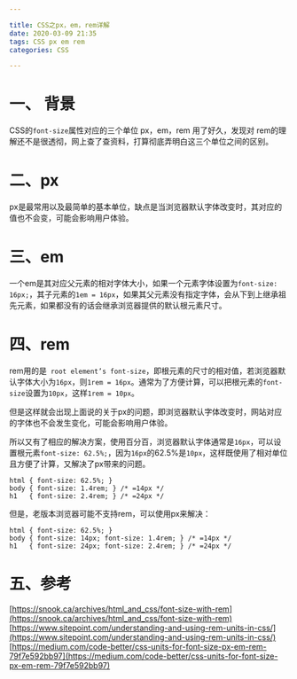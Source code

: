 ```yaml
---

title: CSS之px，em，rem详解
date: 2020-03-09 21:35
tags: CSS px em rem
categories: CSS

---
```


# 一、 背景

CSS的`font-size`属性对应的三个单位 px，em，rem 用了好久，发现对
rem的理解还不是很透彻，网上查了查资料，打算彻底弄明白这三个单位之间的区别。

# 二、px

px是最常用以及最简单的基本单位，缺点是当浏览器默认字体改变时，其对应的值也不会变，可能会影响用户体验。

# 三、em

一个em是其对应父元素的相对字体大小，如果一个元素字体设置为`font-size: 16px;`，其子元素的`1em = 16px`，如果其父元素没有指定字体，会从下到上继承祖先元素，如果都没有的话会继承浏览器提供的默认根元素尺寸。

# 四、rem

rem用的是` root element’s font-size`，即根元素的尺寸的相对值，若浏览器默认字体大小为`16px`，则`1rem = 16px`。通常为了方便计算，可以把根元素的`font-size`设置为`10px`，这样`1rem = 10px`。

但是这样就会出现上面说的关于px的问题，即浏览器默认字体改变时，网站对应的字体也不会发生变化，可能会影响用户体验。

所以又有了相应的解决方案，使用百分百，浏览器默认字体通常是`16px`，可以设置根元素`font-size: 62.5%;`，因为`16px`的62.5%是`10px`，这样既使用了相对单位且方便了计算，又解决了px带来的问题。


```
html { font-size: 62.5%; } 
body { font-size: 1.4rem; } /* =14px */
h1   { font-size: 2.4rem; } /* =24px */
```

但是，老版本浏览器可能不支持rem，可以使用px来解决：

```
html { font-size: 62.5%; } 
body { font-size: 14px; font-size: 1.4rem; } /* =14px */
h1   { font-size: 24px; font-size: 2.4rem; } /* =24px */
```

# 五、参考

[https://snook.ca/archives/html_and_css/font-size-with-rem](https://snook.ca/archives/html_and_css/font-size-with-rem)
[https://www.sitepoint.com/understanding-and-using-rem-units-in-css/](https://www.sitepoint.com/understanding-and-using-rem-units-in-css/)
[https://medium.com/code-better/css-units-for-font-size-px-em-rem-79f7e592bb97](https://medium.com/code-better/css-units-for-font-size-px-em-rem-79f7e592bb97)
